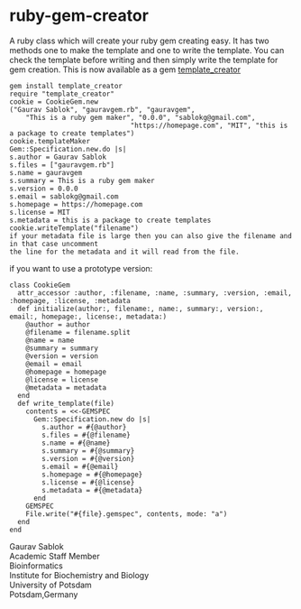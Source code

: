 # ruby-gem-creator
A ruby class which will create your ruby gem creating easy. It has two methods one to make the template and one to write the template. You can check the template before writing and then simply write the template for gem creation. This is now available as a gem [template_creator](https://rubygems.org/gems/template_creator/versions/0.0.1)

```
gem install template_creator
require "template_creator"
cookie = CookieGem.new
("Gaurav Sablok", "gauravgem.rb", "gauravgem",
    "This is a ruby gem maker", "0.0.0", "sablokg@gmail.com",
                              "https://homepage.com", "MIT", "this is a package to create templates")
cookie.templateMaker
Gem::Specification.new.do |s|
s.author = Gaurav Sablok                                
s.files = ["gauravgem.rb"]                              
s.name = gauravgem                                      
s.summary = This is a ruby gem maker                    
s.version = 0.0.0                                       
s.email = sablokg@gmail.com                             
s.homepage = https://homepage.com                       
s.license = MIT                                         
s.metadata = this is a package to create templates
cookie.writeTemplate("filename")
if your metadata file is large then you can also give the filename and in that case uncomment
the line for the metadata and it will read from the file.
```
if you want to use a prototype version:
```
class CookieGem
  attr_accessor :author, :filename, :name, :summary, :version, :email, :homepage, :license, :metadata
  def initialize(author:, filename:, name:, summary:, version:, email:, homepage:, license:, metadata:)
    @author = author
    @filename = filename.split
    @name = name
    @summary = summary
    @version = version
    @email = email
    @homepage = homepage
    @license = license
    @metadata = metadata
  end
  def write_template(file)
    contents = <<-GEMSPEC
      Gem::Specification.new do |s|
        s.author = #{@author}
        s.files = #{@filename}
        s.name = #{@name}
        s.summary = #{@summary}
        s.version = #{@version}
        s.email = #{@email}
        s.homepage = #{@homepage}
        s.license = #{@license}
        s.metadata = #{@metadata}
      end
    GEMSPEC
    File.write("#{file}.gemspec", contents, mode: "a")
  end
end
```

Gaurav Sablok \
Academic Staff Member \
Bioinformatics \
Institute for Biochemistry and Biology \
University of Potsdam \
Potsdam,Germany 

